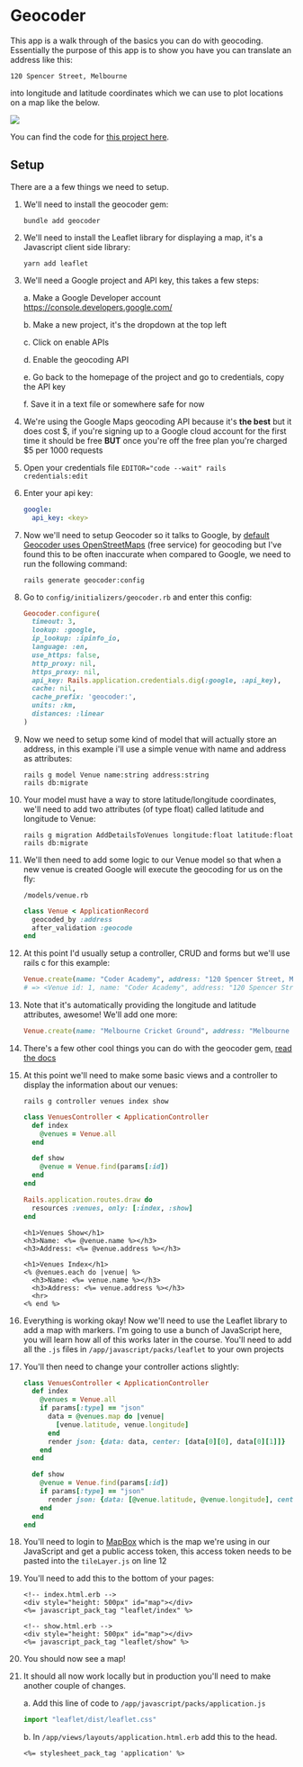 # Geocoder

This app is a walk through of the basics you can do with geocoding. Essentially the purpose of this app is to show you have you can translate an address like this:

```
120 Spencer Street, Melbourne
```

into longitude and latitude coordinates which we can use to plot locations on a map like the below.

![](https://dl.dropboxusercontent.com/s/xyvtxhtn1tldqcj/geocode_example.png)

You can find the code for [this project here](https://github.com/CoderAcademy-MEL/geocoder-app).

## Setup

There are a a few things we need to setup.

1. We'll need to install the geocoder gem: 

    ```
    bundle add geocoder
    ```

2. We'll need to install the Leaflet library for displaying a map, it's a Javascript client side library:

    ```
    yarn add leaflet
    ```

3. We'll need a Google project and API key, this takes a few steps:

    a. Make a Google Developer account https://console.developers.google.com/

    b. Make a new project, it's the dropdown at the top left
    
    c. Click on enable APIs
    
    d. Enable the geocoding API
    
    e. Go back to the homepage of the project and go to credentials, copy the API key
    
    f. Save it in a text file or somewhere safe for now

4. We're using the Google Maps geocoding API because it's **the best** but it does cost $, if you're signing up to a Google cloud account for the first time it should be free **BUT** once you're off the free plan you're charged $5 per 1000 requests  

5. Open your credentials file `EDITOR="code --wait" rails credentials:edit`

6. Enter your api key:

    ```yml
    google:
      api_key: <key>
    ```

7. Now we'll need to setup Geocoder so it talks to Google, by [default Geocoder uses OpenStreetMaps](https://github.com/alexreisner/geocoder#geocoding-service-lookup-configuration) (free service) for geocoding but I've found this to be often inaccurate when compared to Google, we need to run the following command:

    ```
    rails generate geocoder:config
    ```

8. Go to `config/initializers/geocoder.rb` and enter this config:

    ```rb
    Geocoder.configure(
      timeout: 3,                
      lookup: :google,            
      ip_lookup: :ipinfo_io,      
      language: :en,              
      use_https: false,           
      http_proxy: nil,            
      https_proxy: nil,          
      api_key: Rails.application.credentials.dig(:google, :api_key),
      cache: nil,               
      cache_prefix: 'geocoder:',
      units: :km,
      distances: :linear
    )
    ```

9. Now we need to setup some kind of model that will actually store an address, in this example i'll use a simple venue with name and address as attributes:

    ```
    rails g model Venue name:string address:string
    rails db:migrate
    ```

10. Your model must have a way to store latitude/longitude coordinates, we'll need to add two attributes (of type float) called latitude and longitude to Venue:

    ```
    rails g migration AddDetailsToVenues longitude:float latitude:float
    rails db:migrate
    ```

11. We'll then need to add some logic to our Venue model so that when a new venue is created Google will execute the geocoding for us on the fly:

    `/models/venue.rb`

    ```rb
    class Venue < ApplicationRecord
      geocoded_by :address
      after_validation :geocode
    end
    ```

12. At this point I'd usually setup a controller, CRUD and forms but we'll use rails c for this example:

    ```rb
    Venue.create(name: "Coder Academy", address: "120 Spencer Street, Melbourne")
    # => <Venue id: 1, name: "Coder Academy", address: "120 Spencer Street, Melbourne", created_at: "2020-05-13 01:11:43", updated_at: "2020-05-13 01:11:43", longitude: 144.9543325, latitude: -37.8182119>
    ```

13. Note that it's automatically providing the longitude and latitude attributes, awesome! We'll add one more:

    ```rb
    Venue.create(name: "Melbourne Cricket Ground", address: "Melbourne Cricket Ground")
    ```

14. There's a few other cool things you can do with the geocoder gem, [read the docs](https://github.com/alexreisner/geocoder)

15. At this point we'll need to make some basic views and a controller to display the information about our venues:

    ```
    rails g controller venues index show
    ```

    ```rb
    class VenuesController < ApplicationController
      def index
        @venues = Venue.all
      end

      def show
        @venue = Venue.find(params[:id])
      end
    end
    ```

    ```rb
    Rails.application.routes.draw do
      resources :venues, only: [:index, :show]
    end
    ```

    ```erb
    <h1>Venues Show</h1>
    <h3>Name: <%= @venue.name %></h3>
    <h3>Address: <%= @venue.address %></h3>
    ```

    ```erb
    <h1>Venues Index</h1>
    <% @venues.each do |venue| %>
      <h3>Name: <%= venue.name %></h3>
      <h3>Address: <%= venue.address %></h3>
      <hr>
    <% end %>
    ```

16. Everything is working okay! Now we'll need to use the Leaflet library to add a map with markers. I'm going to use a bunch of JavaScript here, you will learn how all of this works later in the course. You'll need to add all the `.js` files in `/app/javascript/packs/leaflet` to your own projects

17. You'll then need to change your controller actions slightly:

    ```rb
    class VenuesController < ApplicationController
      def index 
        @venues = Venue.all
        if params[:type] == "json"
          data = @venues.map do |venue|
            [venue.latitude, venue.longitude]
          end 
          render json: {data: data, center: [data[0][0], data[0][1]]}
        end
      end 

      def show
        @venue = Venue.find(params[:id])
        if params[:type] == "json"
          render json: {data: [@venue.latitude, @venue.longitude], center: [@venue.latitude, @venue.longitude]}
        end
      end
    end
    ```

18. You'll need to login to [MapBox](https://www.mapbox.com/) which is the map we're using in our JavaScript and get a public access token, this access token needs to be pasted into the `tileLayer.js` on line 12    

19. You'll need to add this to the bottom of your pages:

    ```erb
    <!-- index.html.erb -->
    <div style="height: 500px" id="map"></div>
    <%= javascript_pack_tag "leaflet/index" %>
    ```

    ```erb
    <!-- show.html.erb -->
    <div style="height: 500px" id="map"></div>
    <%= javascript_pack_tag "leaflet/show" %>
    ```

20. You should now see a map!

21. It should all now work locally but in production you'll need to make another couple of changes.

    a. Add this line of code to `/app/javascript/packs/application.js`

    ```js
    import "leaflet/dist/leaflet.css"
    ```

    b. In `/app/views/layouts/application.html.erb` add this to the head.

    ```erb
    <%= stylesheet_pack_tag 'application' %>
    ```
